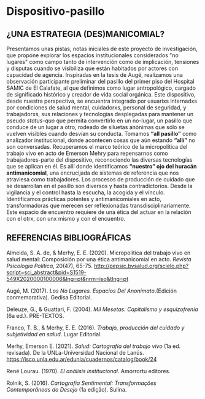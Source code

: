 # Dispositivo-pasillo
## ¿UNA ESTRATEGIA (DES)MANICOMIAL?

Presentamos unas pistas, notas iniciales de este proyecto de investigación, que propone explorar los espacios institucionales considerados "no lugares" como campo tanto de intervención como de implicación, tensiones y disputas cuando se visibiliza que están habitados por actores con capacidad de agencia. Inspiradas en la tesis de Augé, realizamos una observación participante preliminar del pasillo del primer piso del Hospital SAMIC de El Calafate, al que definimos como lugar antropológico, cargado de significado histórico y creador de vida social orgánica. Este dispositivo, desde nuestra perspectiva, se encuentra integrado por usuarixs internadxs por condiciones de salud mental, cuidadorxs, personal de seguridad, y trabajadorxs, sus relaciones y tecnologías desplegadas para mantener un pseudo *status-quo* que permita convertirlo en un no-lugar, un pasillo que conduce de un lugar a otro, rodeado de siluetas anónimas que sólo se vuelven visibles cuando desvían su conducta. Tomamos **“all pasillo”** como analizador institucional, donde acontecen cosas que aún estando **“allí”** no son conversadas. Recuperamos el marco teórico de la micropolítica del trabajo vivo en acto de Emerson Mehry para repensarnos como trabajadores-parte del dispositivo, reconociendo las diversas tecnologías que se aplican en él. Es allí donde identificamos **“nuestro” ojo del huracán antimanicomial**, una encrucijada de sistemas de referencia que nos atraviesa como trabajadores. Los procesos de producción de cuidado que se desarrollan en el pasillo son diversos y hasta contradictorios. Desde la vigilancia y el control hasta la escucha, la acogida y el vínculo. Identificamos prácticas potentes y antimanicomiales en acto, transformadoras que merecen ser reflexionadas transdisciplinariamente. Este espacio de encuentro requiere de una ética del actuar en la relación con el otrx, con unx mismo y con el encuentro.

## REFERENCIAS BIBLIOGRÁFICAS

Almeida, S. A. de, & Merhy, E. E. (2020). Micropolítica del trabajo vivo en salud mental: Composición por una ética antimanicomial en acto. *Revista Psicologia Política*, 20(47), 65-75. http://pepsic.bvsalud.org/scielo.php?script=sci_abstract&pid=S1519-549X2020000100006&lng=pt&nrm=iso&tlng=pt  

Augé, M. (2017). *Los No Lugares. Espacios Del Anonimato*.(Edición conmemorativa). Gedisa Editorial.  

Deleuze, G., & Guattari, F. (2004). *Mil Mesetas: Capitalismo y esquizofrenia* (6a ed.). PRE-TEXTOS.  

Franco, T. B., & Merhy, E. E. (2016). *Trabajo, producción del cuidado y subjetividad en salud*. Lugar Editorial.  

Merhy, Emerson E. (2021). *Salud: Cartografía del trabajo vivo* (1a ed. revisada). De la UNLa-Universidad Nacional de Lanús. https://isco.unla.edu.ar/edunla/cuadernos/catalog/book/24  

René Lourau. (1970). *El análisis institucional*. Amorrortu editores.  

Rolnik, S. (2016). *Cartografia Sentimental: Transformações Contemporâneas do Desejo* (1a edição). Sulina.


